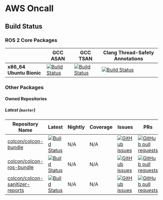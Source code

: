 # AWS Oncall

## Build Status

### ROS 2 Core Packages

|                          | GCC ASAN                                                        | GCC TSAN                                                        | Clang Thread-Safety Annotations                                   |
|--------------------------|-----------------------------------------------------------------|-----------------------------------------------------------------|-------------------------------------------------------------------|
| **x86_64 Ubuntu Bionic** | [![Build Status][nightly-linux-asan-badge]][nightly-linux-asan] | [![Build Status][nightly-linux-tsan-badge]][nightly-linux-tsan] | [![Build Status][nightly-linux-clang-badge]][nightly-linux-clang] |

### Other Packages

#### Owned Repositories

##### Latest (`master`)

| Repository Name                        | Latest                                                                         | Nightly | Coverage                                                                   | Issues                                                                           | PRs                                                                                          |
|----------------------------------------|--------------------------------------------------------------------------------|---|----------------------------------------------------------------------------|----------------------------------------------------------------------------------|------------------------------------------------------------------------------------------------------|
| [colcon/colcon-bundle]                 | [![Build Status][colcon-bundle-action-badge]][colcon-bundle-action]            | N/A | N/A                                                                        | [![GitHub issues][colcon-bundle-issues-badge]][colcon-bundle-issues]                        | [![GitHub pull requests][colcon-bundle-pr-badge]][colcon-bundle-pr]                       |
| [colcon/colcon-ros-bundle]             | [![Build Status][colcon-ros-bundle-action-badge]][colcon-ros-bundle-action]    | N/A | N/A                                                                        | [![GitHub issues][colcon-ros-bundle-issues-badge]][colcon-ros-bundle-issues]                | [![GitHub pull requests][colcon-ros-bundle-pr-badge]][colcon-ros-bundle-pr]               |
| [colcon/colcon-sanitizer-reports] | [![Build Status][colcon-sanitizer-reports-azure-badge]][colcon-sanitizer-reports-azure] | N/A | N/A | [![GitHub issues][colcon-sanitizer-reports-issues-badge]][colcon-sanitizer-reports-issues] | [![GitHub pull requests][colcon-sanitizer-reports-pr-badge]][colcon-sanitizer-reports-pr] |


[colcon/colcon-bundle]: https://github.com/colcon/colcon-bundle
[colcon/colcon-ros-bundle]: https://github.com/colcon/colcon-ros-bundle
[colcon/colcon-sanitizer-reports]: https://github.com/colcon/colcon-sanitizer-reports

[nightly-linux-asan]: https://ci.ros2.org/view/nightly/job/nightly_linux_address_sanitizer
[nightly-linux-asan-badge]: https://ci.ros2.org/view/nightly/job/nightly_linux_address_sanitizer/badge/icon
[nightly-linux-tsan]: https://ci.ros2.org/view/nightly/job/nightly_linux_thread_sanitizer
[nightly-linux-tsan-badge]: https://ci.ros2.org/view/nightly/job/nightly_linux_thread_sanitizer/badge/icon
[nightly-linux-clang]: https://ci.ros2.org/view/nightly/job/nightly_linux_clang_libcxx
[nightly-linux-clang-badge]: https://ci.ros2.org/view/nightly/job/nightly_linux_clang_libcxx/badge/icon

[nightly-linux-debug]: https://ci.ros2.org/view/nightly/job/nightly_linux_debug
[nightly-linux-debug-badge]: https://ci.ros2.org/view/nightly/job/nightly_linux_debug/badge/icon
[nightly-linux-release]: https://ci.ros2.org/view/nightly/job/nightly_linux_release
[nightly-linux-release-badge]: https://ci.ros2.org/view/nightly/job/nightly_linux_release/badge/icon
[nightly-linux-packaging]: https://ci.ros2.org/view/packaging/job/packaging_linux
[nightly-linux-packaging-badge]: https://ci.ros2.org/view/packaging/job/packaging_linux/badge/icon

[nightly-linux-aarch64-debug]: https://ci.ros2.org/view/nightly/job/nightly_linux-aarch64_debug
[nightly-linux-aarch64-debug-badge]: https://ci.ros2.org/view/nightly/job/nightly_linux-aarch64_debug/badge/icon
[nightly-linux-aarch64-release]: https://ci.ros2.org/view/nightly/job/nightly_linux-aarch64_release
[nightly-linux-aarch64-release-badge]: https://ci.ros2.org/view/nightly/job/nightly_linux-aarch64_release/badge/icon
[nightly-linux-aarch64-packaging]: https://ci.ros2.org/view/packaging/job/packaging_linux-aarch64
[nightly-linux-aarch64-packaging-badge]: https://ci.ros2.org/view/packaging/job/packaging_linux-aarch64/badge/icon

[nightly-linux-armhf-debug]: https://ci.ros2.org/view/nightly/job/nightly_linux-armhf_debug
[nightly-linux-armhf-debug-badge]: https://ci.ros2.org/view/nightly/job/nightly_linux-armhf_debug/badge/icon
[nightly-linux-armhf-release]: https://ci.ros2.org/view/nightly/job/nightly_linux-armhf_release
[nightly-linux-armhf-release-badge]: https://ci.ros2.org/view/nightly/job/nightly_linux-armhf_release/badge/icon
[nightly-linux-armhf-packaging]: https://ci.ros2.org/view/packaging/job/packaging_linux-armhf
[nightly-linux-armhf-packaging-badge]: https://ci.ros2.org/view/packaging/job/packaging_linux-armhf/badge/icon

[nightly-osx-debug]: https://ci.ros2.org/view/nightly/job/nightly_osx_debug
[nightly-osx-debug-badge]: https://ci.ros2.org/view/nightly/job/nightly_osx_debug/badge/icon
[nightly-osx-release]: https://ci.ros2.org/view/nightly/job/nightly_osx_release
[nightly-osx-release-badge]: https://ci.ros2.org/view/nightly/job/nightly_osx_release/badge/icon
[nightly-osx-packaging]: https://ci.ros2.org/view/packaging/job/packaging_osx
[nightly-osx-packaging-badge]: https://ci.ros2.org/view/packaging/job/packaging_osx/badge/icon

[nightly-win-debug]: https://ci.ros2.org/view/nightly/job/nightly_win_deb
[nightly-win-debug-badge]: https://ci.ros2.org/view/nightly/job/nightly_win_deb/badge/icon
[nightly-win-release]: https://ci.ros2.org/view/nightly/job/nightly_win_rel
[nightly-win-release-badge]: https://ci.ros2.org/view/nightly/job/nightly_win_rel/badge/icon
[nightly-win-packaging]: https://ci.ros2.org/view/packaging/job/packaging_windows
[nightly-win-packaging-badge]: https://ci.ros2.org/view/packaging/job/packaging_windows/badge/icon

[colcon-bundle-action]: https://github.com/colcon/colcon-bundle/actions
[colcon-bundle-action-badge]: https://github.com/colcon/colcon-bundle/workflows/Testing%20workflows%20for%20colcon-bundle/badge.svg
[colcon-bundle-issues]: https://github.com/colcon/colcon-bundle/issues
[colcon-bundle-issues-badge]: https://img.shields.io/github/issues/colcon/colcon-bundle
[colcon-bundle-pr]: https://github.com/colcon/colcon-bundle/pulls
[colcon-bundle-pr-badge]: https://img.shields.io/github/issues-pr/colcon/colcon-bundle

[colcon-ros-bundle-action]: https://github.com/colcon/colcon-ros-bundle/actions
[colcon-ros-bundle-action-badge]: https://github.com/colcon/colcon-ros-bundle/workflows/Test%20colcon-ros-bundle/badge.svg
[colcon-ros-bundle-issues]: https://github.com/colcon/colcon-ros-bundle/issues
[colcon-ros-bundle-issues-badge]: https://img.shields.io/github/issues/colcon/colcon-ros-bundle
[colcon-ros-bundle-pr]: https://github.com/colcon/colcon-ros-bundle/pulls
[colcon-ros-bundle-pr-badge]: https://img.shields.io/github/issues-pr/colcon/colcon-ros-bundle

[colcon-sanitizer-reports-azure]: https://dev.azure.com/osrf/colcon-sanitizer-reports/_build/latest?definitionId=1&branchName=master
[colcon-sanitizer-reports-azure-badge]: https://dev.azure.com/osrf/colcon-sanitizer-reports/_apis/build/status/colcon.colcon-sanitizer-reports?branchName=master
[colcon-sanitizer-reports-issues]: https://github.com/colcon/colcon-sanitizer-reports/issues
[colcon-sanitizer-reports-issues-badge]: https://img.shields.io/github/issues/colcon/colcon-sanitizer-reports
[colcon-sanitizer-reports-pr]: https://github.com/colcon/colcon-sanitizer-reports/pulls
[colcon-sanitizer-reports-pr-badge]: https://img.shields.io/github/issues-pr/colcon/colcon-sanitizer-reports
